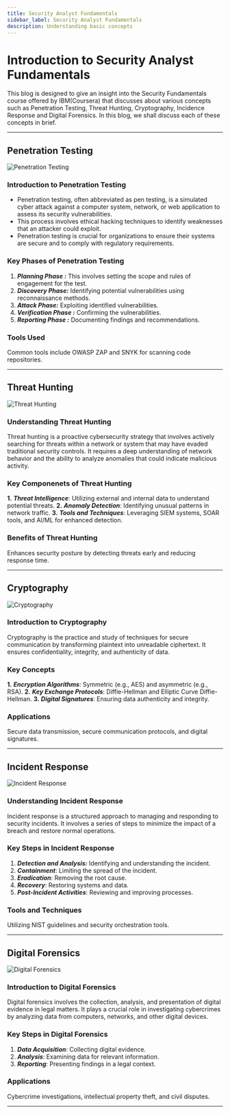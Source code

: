 ```yaml
---
title: Security Analyst Fundamentals
sidebar_label: Security Analyst Fundamentals
description: Understanding basic concepts 
---
```


# Introduction to Security Analyst Fundamentals
This blog is designed to give an insight into the Security Fundamentals course offered by IBM(Coursera) that discusses about various concepts such as Penetration Testing, Threat Hunting, Cryptography, Incidence Response and Digital Forensics. In this blog, we shall discuss each of these concepts in brief.

---

## Penetration Testing

![Penetration Testing](/img/pentest.jpg)

### Introduction to Penetration Testing
- Penetration testing, often abbreviated as pen testing, is a simulated cyber attack against a computer system, network, or web application to assess its security vulnerabilities. 
- This process involves ethical hacking techniques to identify weaknesses that an attacker could exploit. 
- Penetration testing is crucial for organizations to ensure their systems are secure and to comply with regulatory requirements.
### Key Phases of Penetration Testing
1. ***Planning Phase :*** This involves setting the scope and rules of engagement for the test.
2. ***Discovery Phase:*** Identifying potential vulnerabilities using reconnaissance methods.
3. ***Attack Phase:*** Exploiting identified vulnerabilities.
4. ***Verification Phase :*** Confirming the vulnerabilities.
5. ***Reporting Phase :*** Documenting findings and recommendations.
### Tools Used
Common tools include OWASP ZAP and SNYK for scanning code repositories.

---

## Threat Hunting

![Threat Hunting](/img/threat.png)


### Understanding Threat Hunting
Threat hunting is a proactive cybersecurity strategy that involves actively searching for threats within a network or system that may have evaded traditional security controls. It requires a deep understanding of network behavior and the ability to analyze anomalies that could indicate malicious activity.

### Key Componenets of Threat Hunting
**1.** ***Threat Intelligence***: 
Utilizing external and internal data to understand potential threats.
**2.** ***Anomaly Detection***:
 Identifying unusual patterns in network traffic.
**3.** ***Tools and Techniques***: 
Leveraging SIEM systems, SOAR tools, and AI/ML for enhanced detection.

### Benefits of Threat Hunting
Enhances security posture by detecting threats early and reducing response time.

---

## Cryptography

![Cryptography](/img/crypto.jpg)


### Introduction to Cryptography
Cryptography is the practice and study of techniques for secure communication by transforming plaintext into unreadable ciphertext. It ensures confidentiality, integrity, and authenticity of data.
### Key Concepts
**1.** ***Encryption Algorithms***: 
Symmetric (e.g., AES) and asymmetric (e.g., RSA).
**2.** ***Key Exchange Protocols***: 
Diffie-Hellman and Elliptic Curve Diffie-Hellman.
**3.** ***Digital Signatures***: 
Ensuring data authenticity and integrity.
### Applications
Secure data transmission, secure communication protocols, and digital signatures.

----

## Incident Response

![Incident Response](/img/inc.jpg)


### Understanding Incident Response
Incident response is a structured approach to managing and responding to security incidents. It involves a series of steps to minimize the impact of a breach and restore normal operations.
### Key Steps in Incident Response
1. ***Detection and Analysis:*** Identifying and understanding the incident.
2. ***Containment***: Limiting the spread of the incident.
3. ***Eradication***: Removing the root cause.
4. ***Recovery***: Restoring systems and data.
5. ***Post-Incident Activities***: Reviewing and improving processes.
### Tools and Techniques 
Utilizing NIST guidelines and security orchestration tools.

---

## Digital Forensics

![Digital Forensics](/img/df.png)

### Introduction to Digital Forensics
Digital forensics involves the collection, analysis, and presentation of digital evidence in legal matters. It plays a crucial role in investigating cybercrimes by analyzing data from computers, networks, and other digital devices.

### Key Steps in Digital Forensics

1. ***Data Acquisition***: Collecting digital evidence.
2. ***Analysis***: Examining data for relevant information.
3. ***Reporting***: Presenting findings in a legal context.

### Applications
Cybercrime investigations, intellectual property theft, and civil disputes.

---
